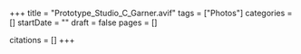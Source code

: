 +++
title = "Prototype_Studio_C_Garner.avif"
tags = ["Photos"]
categories = []
startDate = ""
draft = false
pages = []

citations = []
+++
